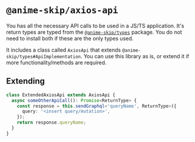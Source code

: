 # `@anime-skip/axios-api`

You has all the necessary API calls to be used in a JS/TS application. It's return types are typed from the [`@anime-skip/types`](https://github.com/anime-skip/lib-types/packages/349467) package. You do not need to install both if these are the only types used.

It includes a class called `AxiosApi` that extends `@anime-skip/types#ApiImplementation`. You can use this library as is, or extend it if more functionality/methods are required.

## Extending

```ts
class ExtendedAxiosApi extends AxiosApi {
  async someOtherApiCall(): Promise<ReturnType> {
    const response = this.sendGraphql<'queryName', ReturnType>({
      query: '<insert query/mutation>',
    });
    return response.queryName;
  }
}
```
